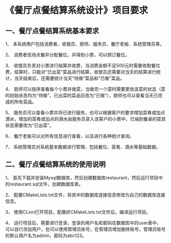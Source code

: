 # 《餐厅点餐结算系统设计》项目要求
## 一、餐厅点餐结算系统基本要求
1、 本系统用户包括消费者、收银员、厨师、服务员、餐厅老板、系统管理员等。

2、 消费者现场点餐并分配餐位，并得到小票，可以预订餐位。

3、 收银员负责对小票进行结算并收费，当消费金额不足500元时需要收取餐位费，结算时，只能对“已出菜”菜品进行结算，收银员还需要对当天的结算进行统计，当天结束后，还需要统计当天“待做”菜品和“已做”菜品。

4、 厨师可以按序查看每个小票并做菜，当做完一个菜时需要更改该菜的状态（菜的初始状态均为“待做”，已出菜的菜品应改为“已做”），厨师也可以查看当天已完成的所有菜品。

5、 服务员可以查看小票并将已进行服务，也可以根据客户的要求增加菜肴或加点酒水，增加的菜肴或加点的酒水由服务员录入该客户的小票中，已端到餐桌的菜其状态需要改为“已出菜”。

6、 餐厅老板可以对所有信息进行查看，以及进行各种统计查询。

7、 系统管理员对系统基本数据进行管理，包括餐位、菜肴、酒水等基础数据。

## 二、餐厅点餐结算系统的使用说明
1、 首先下载并安装Mysql数据库，然后创建数据库restaurant，然后运行项目中的restaurant.sql文件，创建数据库表。

2、 配置CMakeLists.txt文件，将其中的数据库连接信息修改为自己的数据库连接信息。

3、 使用CLion打开项目，配置好CMakeLists.txt文件后，编译运行项目。

4、 运行项目后，需要进行登录，登录的用户名和密码在数据库中的user表中，可以自行添加用户，也可以使用管理员账号，在管理员增加删除账号，管理员账号的默认用户名为admin，密码为abc123。

